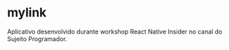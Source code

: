 # mylink
Aplicativo desenvolvido durante workshop React Native Insider no canal do Sujeito Programador.
